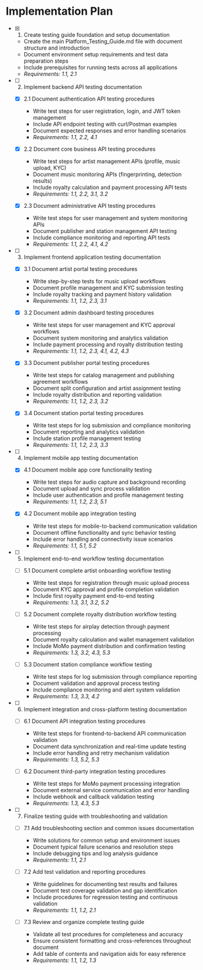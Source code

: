 # Implementation Plan

- [x] 1. Create testing guide foundation and setup documentation
  - Create the main Platform_Testing_Guide.md file with document structure and introduction
  - Document environment setup requirements and test data preparation steps
  - Include prerequisites for running tests across all applications
  - _Requirements: 1.1, 2.1_

- [ ] 2. Implement backend API testing documentation
  - [x] 2.1 Document authentication API testing procedures
    - Write test steps for user registration, login, and JWT token management
    - Include API endpoint testing with curl/Postman examples
    - Document expected responses and error handling scenarios
    - _Requirements: 1.1, 2.2, 4.1_

  - [x] 2.2 Document core business API testing procedures
    - Write test steps for artist management APIs (profile, music upload, KYC)
    - Document music monitoring APIs (fingerprinting, detection results)
    - Include royalty calculation and payment processing API tests
    - _Requirements: 1.1, 2.2, 3.1, 3.2_

  - [x] 2.3 Document administrative API testing procedures
    - Write test steps for user management and system monitoring APIs
    - Document publisher and station management API testing
    - Include compliance monitoring and reporting API tests
    - _Requirements: 1.1, 2.2, 4.1, 4.2_

- [ ] 3. Implement frontend application testing documentation
  - [x] 3.1 Document artist portal testing procedures
    - Write step-by-step tests for music upload workflows
    - Document profile management and KYC submission testing
    - Include royalty tracking and payment history validation
    - _Requirements: 1.1, 1.2, 2.3, 3.1_

  - [x] 3.2 Document admin dashboard testing procedures
    - Write test steps for user management and KYC approval workflows
    - Document system monitoring and analytics validation
    - Include payment processing and royalty distribution testing
    - _Requirements: 1.1, 1.2, 2.3, 4.1, 4.2, 4.3_

  - [x] 3.3 Document publisher portal testing procedures
    - Write test steps for catalog management and publishing agreement workflows
    - Document split configuration and artist assignment testing
    - Include royalty distribution and reporting validation
    - _Requirements: 1.1, 1.2, 2.3, 3.2_

  - [x] 3.4 Document station portal testing procedures
    - Write test steps for log submission and compliance monitoring
    - Document reporting and analytics validation
    - Include station profile management testing
    - _Requirements: 1.1, 1.2, 2.3, 3.3_

- [ ] 4. Implement mobile app testing documentation
  - [x] 4.1 Document mobile app core functionality testing
    - Write test steps for audio capture and background recording
    - Document upload and sync process validation
    - Include user authentication and profile management testing
    - _Requirements: 1.1, 1.2, 2.3, 5.1_

  - [x] 4.2 Document mobile app integration testing
    - Write test steps for mobile-to-backend communication validation
    - Document offline functionality and sync behavior testing
    - Include error handling and connectivity issue scenarios
    - _Requirements: 1.1, 5.1, 5.2_

- [ ] 5. Implement end-to-end workflow testing documentation
  - [ ] 5.1 Document complete artist onboarding workflow testing
    - Write test steps for registration through music upload process
    - Document KYC approval and profile completion validation
    - Include first royalty payment end-to-end testing
    - _Requirements: 1.3, 3.1, 3.2, 5.2_

  - [ ] 5.2 Document complete royalty distribution workflow testing
    - Write test steps for airplay detection through payment processing
    - Document royalty calculation and wallet management validation
    - Include MoMo payment distribution and confirmation testing
    - _Requirements: 1.3, 3.2, 4.3, 5.3_

  - [ ] 5.3 Document station compliance workflow testing
    - Write test steps for log submission through compliance reporting
    - Document validation and approval process testing
    - Include compliance monitoring and alert system validation
    - _Requirements: 1.3, 3.3, 4.2_

- [ ] 6. Implement integration and cross-platform testing documentation
  - [ ] 6.1 Document API integration testing procedures
    - Write test steps for frontend-to-backend API communication validation
    - Document data synchronization and real-time update testing
    - Include error handling and retry mechanism validation
    - _Requirements: 1.3, 5.2, 5.3_

  - [ ] 6.2 Document third-party integration testing procedures
    - Write test steps for MoMo payment processing integration
    - Document external service communication and error handling
    - Include webhook and callback validation testing
    - _Requirements: 1.3, 4.3, 5.3_

- [ ] 7. Finalize testing guide with troubleshooting and validation
  - [ ] 7.1 Add troubleshooting section and common issues documentation
    - Write solutions for common setup and environment issues
    - Document typical failure scenarios and resolution steps
    - Include debugging tips and log analysis guidance
    - _Requirements: 1.1, 2.1_

  - [ ] 7.2 Add test validation and reporting procedures
    - Write guidelines for documenting test results and failures
    - Document test coverage validation and gap identification
    - Include procedures for regression testing and continuous validation
    - _Requirements: 1.1, 1.2, 2.1_

  - [ ] 7.3 Review and organize complete testing guide
    - Validate all test procedures for completeness and accuracy
    - Ensure consistent formatting and cross-references throughout document
    - Add table of contents and navigation aids for easy reference
    - _Requirements: 1.1, 1.2, 1.3_